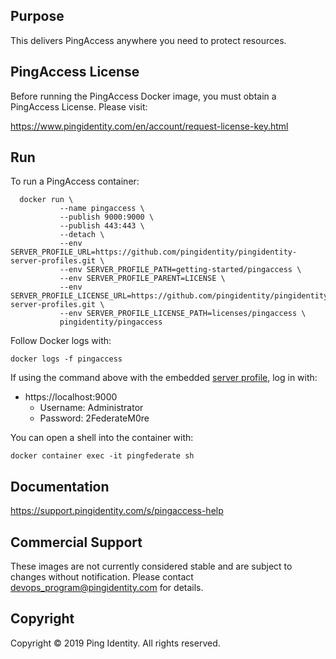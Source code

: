 ## Purpose
This delivers PingAccess anywhere you need to protect resources.

## PingAccess License
Before running the PingAccess Docker image, you must obtain a PingAccess License. Please visit:

https://www.pingidentity.com/en/account/request-license-key.html

## Run
To run a PingAccess container: 

```shell
  docker run \
           --name pingaccess \
           --publish 9000:9000 \
           --publish 443:443 \
           --detach \
           --env SERVER_PROFILE_URL=https://github.com/pingidentity/pingidentity-server-profiles.git \
           --env SERVER_PROFILE_PATH=getting-started/pingaccess \
           --env SERVER_PROFILE_PARENT=LICENSE \
           --env SERVER_PROFILE_LICENSE_URL=https://github.com/pingidentity/pingidentity-server-profiles.git \
           --env SERVER_PROFILE_LICENSE_PATH=licenses/pingaccess \
           pingidentity/pingaccess
```


Follow Docker logs with:

```
docker logs -f pingaccess
```

If using the command above with the embedded [server profile](../server-profiles/README.md), log in with: 
* https://localhost:9000
  * Username: Administrator
  * Password: 2FederateM0re


You can open a shell into the container with: 

```
docker container exec -it pingfederate sh
```


## Documentation
https://support.pingidentity.com/s/pingaccess-help

## Commercial Support
These images are not currently considered stable and are subject to changes without notification.
Please contact devops_program@pingidentity.com for details.

## Copyright
Copyright © 2019 Ping Identity. All rights reserved.
